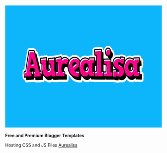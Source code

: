 <a href="https://aurealisa.blogspot.com"><img src="aurealisa.png" alt="Aurealisa Logo"></a>
<div><b>Free and Premium Blogger Templates</b></p>
<p>Hosting CSS and JS Files <a href="https://aurealisa.blogspot.com">Aurealisa</a></p>
